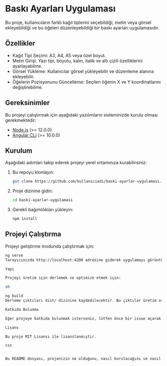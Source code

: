 
# Baskı Ayarları Uygulaması

Bu proje, kullanıcıların farklı kağıt tiplerini seçebildiği, metin veya görsel ekleyebildiği ve bu öğeleri düzenleyebildiği bir baskı ayarları uygulamasıdır.

## Özellikler

- Kağıt Tipi Seçimi: A3, A4, A5 veya özel boyut.
- Metin Girişi: Yazı tipi, boyutu, kalın, italik ve altı çizili özelliklerini ayarlayabilme.
- Görsel Yükleme: Kullanıcılar görsel yükleyebilir ve düzenleme alanına ekleyebilir.
- Öğelerin Pozisyonunu Güncelleme: Seçilen öğenin X ve Y koordinatlarını değiştirebilme.

## Gereksinimler

Bu projeyi çalıştırmak için aşağıdaki yazılımların sisteminizde kurulu olması gerekmektedir:

- [Node.js](https://nodejs.org/) (>= 12.0.0)
- [Angular CLI](https://angular.io/cli) (>= 10.0.0)

## Kurulum

Aşağıdaki adımları takip ederek projeyi yerel ortamınıza kurabilirsiniz:

1. Bu repoyu klonlayın:

    ```sh
    git clone https://github.com/kullaniciadi/baski-ayarlar-uygulamasi.git
    ```

2. Proje dizinine gidin:

    ```sh
    cd baski-ayarlar-uygulamasi
    ```

3. Gerekli bağımlılıkları yükleyin:

    ```sh
    npm install
    ```

## Projeyi Çalıştırma

Projeyi geliştirme modunda çalıştırmak için:

```sh
ng serve
Tarayıcınızda http://localhost:4200 adresine giderek uygulamayı görüntüleyebilirsiniz. Uygulama herhangi bir dosyada değişiklik yaptığınızda otomatik olarak yeniden yüklenecektir.

Yapı

Projeyi üretim için derlemek ve optimize etmek için:

sh

ng build
Derleme çıktıları dist/ dizinine kaydedilecektir. Bu çıktılar üretim ortamında kullanıma hazırdır.

Katkıda Bulunma

Eğer projeye katkıda bulunmak isterseniz, lütfen önce bir issue açarak neyi değiştirmek istediğinizi tartışalım. Büyük değişiklikler için, lütfen önce neyi değiştirmek istediğinizi tartışmak üzere bir konu açınız.

Lisans

Bu proje MIT Lisansı ile lisanslanmıştır.

css


Bu README dosyası, projenizin ne olduğunu, nasıl kurulacağını ve nasıl çalıştırılacağını açıkça belirtiyor. Ayrıca, katkıda bulunma sürecini ve lisans bilgisini de içeriyor. Gerekli bilgileri kendi projenize göre özelleştirebilirsiniz.
